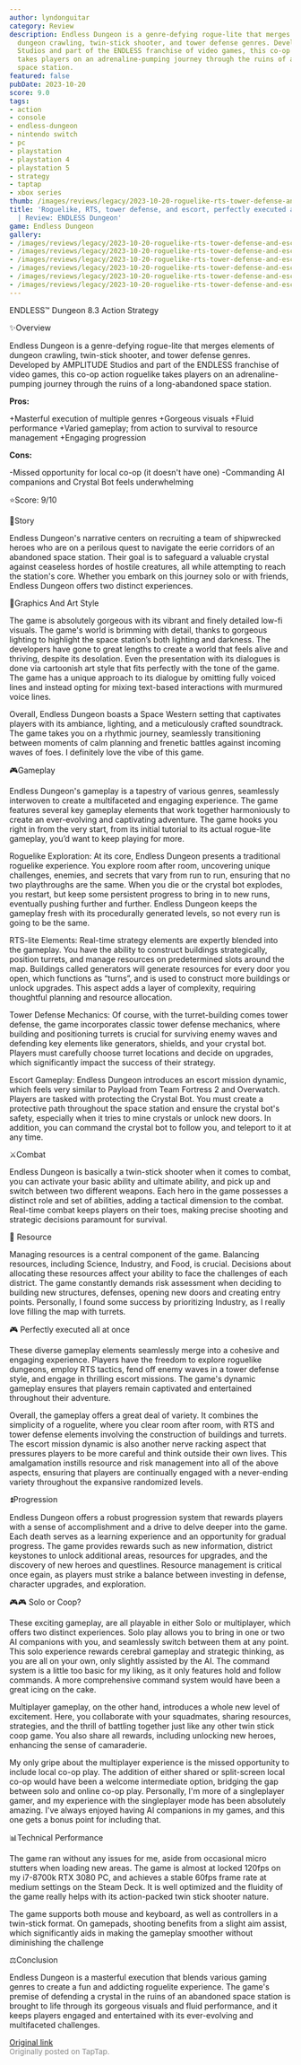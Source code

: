 ```yaml
---
author: lyndonguitar
category: Review
description: Endless Dungeon is a genre-defying rogue-lite that merges elements of
  dungeon crawling, twin-stick shooter, and tower defense genres. Developed by AMPLITUDE
  Studios and part of the ENDLESS franchise of video games, this co-op action roguelike
  takes players on an adrenaline-pumping journey through the ruins of a long-abandoned
  space station.
featured: false
pubDate: 2023-10-20
score: 9.0
tags:
- action
- console
- endless-dungeon
- nintendo switch
- pc
- playstation
- playstation 4
- playstation 5
- strategy
- taptap
- xbox series
thumb: /images/reviews/legacy/2023-10-20-roguelike-rts-tower-defense-and-escort-perfectly-executed-all-at-once--review-endless-dun-0.avif
title: 'Roguelike, RTS, tower defense, and escort, perfectly executed all at once
  | Review: ENDLESS Dungeon'
game: Endless Dungeon
gallery:
- /images/reviews/legacy/2023-10-20-roguelike-rts-tower-defense-and-escort-perfectly-executed-all-at-once--review-endless-dun-0.avif
- /images/reviews/legacy/2023-10-20-roguelike-rts-tower-defense-and-escort-perfectly-executed-all-at-once--review-endless-dun-1.avif
- /images/reviews/legacy/2023-10-20-roguelike-rts-tower-defense-and-escort-perfectly-executed-all-at-once--review-endless-dun-2.avif
- /images/reviews/legacy/2023-10-20-roguelike-rts-tower-defense-and-escort-perfectly-executed-all-at-once--review-endless-dun-3.avif
- /images/reviews/legacy/2023-10-20-roguelike-rts-tower-defense-and-escort-perfectly-executed-all-at-once--review-endless-dun-4.avif
- /images/reviews/legacy/2023-10-20-roguelike-rts-tower-defense-and-escort-perfectly-executed-all-at-once--review-endless-dun-5.avif
---
```

ENDLESS™ Dungeon
8.3
Action
Strategy

✨Overview

Endless Dungeon is a genre-defying rogue-lite that merges elements of dungeon crawling, twin-stick shooter, and tower defense genres. Developed by AMPLITUDE Studios and part of the ENDLESS franchise of video games, this co-op action roguelike takes players on an adrenaline-pumping journey through the ruins of a long-abandoned space station.


**Pros:**


+Masterful execution of multiple genres
+Gorgeous visuals
+Fluid performance
+Varied gameplay; from action to survival to resource management
+Engaging progression


**Cons:**


-Missed opportunity for local co-op (it doesn't have one)
-Commanding AI companions and Crystal Bot feels underwhelming

⭐️Score: 9/10

📖Story

Endless Dungeon's narrative centers on recruiting a team of shipwrecked heroes who are on a perilous quest to navigate the eerie corridors of an abandoned space station. Their goal is to safeguard a valuable crystal against ceaseless hordes of hostile creatures, all while attempting to reach the station's core. Whether you embark on this journey solo or with friends, Endless Dungeon offers two distinct experiences.

🎨Graphics And Art Style

The game is absolutely gorgeous with its vibrant and finely detailed low-fi visuals. The game's world is brimming with detail, thanks to gorgeous lighting to highlight the space station’s both lighting and darkness. The developers have gone to great lengths to create a world that feels alive and thriving, despite its desolation. Even the presentation with its dialogues is done via cartoonish art style that fits perfectly with the tone of the game. The game has a unique approach to its dialogue by omitting fully voiced lines and instead opting for mixing text-based interactions with murmured voice lines.

Overall, Endless Dungeon boasts a Space Western setting that captivates players with its ambiance, lighting, and a meticulously crafted soundtrack. The game takes you on a rhythmic journey, seamlessly transitioning between moments of calm planning and frenetic battles against incoming waves of foes. I definitely love the vibe of this game.

🎮Gameplay

Endless Dungeon's gameplay is a tapestry of various genres, seamlessly interwoven to create a multifaceted and engaging experience. The game features several key gameplay elements that work together harmoniously to create an ever-evolving and captivating adventure. The game hooks you right in from the very start, from its initial tutorial to its actual rogue-lite gameplay, you’d want to keep playing for more.

Roguelike Exploration: At its core, Endless Dungeon presents a traditional roguelike experience. You explore room after room, uncovering unique challenges, enemies, and secrets that vary from run to run, ensuring that no two playthroughs are the same. When you die or the crystal bot explodes, you restart, but keep some persistent progress to bring in to new runs, eventually pushing further and further. Endless Dungeon keeps the gameplay fresh with its procedurally generated levels, so not every run is going to be the same.

RTS-lite Elements: Real-time strategy elements are expertly blended into the gameplay. You have the ability to construct buildings strategically, position turrets, and manage resources on predetermined slots around the map. Buildings called generators will generate resources for every door you open, which functions as “turns”, and is used to construct more buildings or unlock upgrades. This aspect adds a layer of complexity, requiring thoughtful planning and resource allocation.

Tower Defense Mechanics: Of course, with the turret-building comes tower defense, the game incorporates classic tower defense mechanics, where building and positioning turrets is crucial for surviving enemy waves and defending key elements like generators, shields, and your crystal bot. Players must carefully choose turret locations and decide on upgrades, which significantly impact the success of their strategy.

Escort Gameplay: Endless Dungeon introduces an escort mission dynamic, which feels very similar to Payload from Team Fortress 2 and Overwatch. Players are tasked with protecting the Crystal Bot. You must create a protective path throughout the space station and ensure the crystal bot's safety, especially when it tries to mine crystals or unlock new doors. In addition, you can command the crystal bot to follow you, and teleport to it at any time.

⚔️Combat

Endless Dungeon is basically a twin-stick shooter when it comes to combat, you can activate your basic ability and ultimate ability, and pick up and switch between two different weapons. Each hero in the game possesses a distinct role and set of abilities, adding a tactical dimension to the combat. Real-time combat keeps players on their toes, making precise shooting and strategic decisions paramount for survival.

💎 Resource

Managing resources is a central component of the game. Balancing resources, including Science, Industry, and Food, is crucial. Decisions about allocating these resources affect your ability to face the challenges of each district. The game constantly demands risk assessment when deciding to building new structures, defenses, opening new doors and creating entry points. Personally, I found some success by prioritizing Industry, as I really love filling the map with turrets.

🎮 Perfectly executed all at once

These diverse gameplay elements seamlessly merge into a cohesive and engaging experience. Players have the freedom to explore roguelike dungeons, employ RTS tactics, fend off enemy waves in a tower defense style, and engage in thrilling escort missions. The game's dynamic gameplay ensures that players remain captivated and entertained throughout their adventure.

Overall, the gameplay offers a great deal of variety. It combines the simplicity of a roguelite, where you clear room after room, with RTS and tower defense elements involving the construction of buildings and turrets. The escort mission dynamic is also another nerve racking aspect that pressures players to be more careful and think outside their own lives. This amalgamation instills resource and risk management into all of the above aspects, ensuring that players are continually engaged with a never-ending variety throughout the expansive randomized levels.

⏫Progression

Endless Dungeon offers a robust progression system that rewards players with a sense of accomplishment and a drive to delve deeper into the game. Each death serves as a learning experience and an opportunity for gradual progress. The game provides rewards such as new information, district keystones to unlock additional areas, resources for upgrades, and the discovery of new heroes and questlines. Resource management is critical once egain, as players must strike a balance between investing in defense, character upgrades, and exploration.

🎮🎮 Solo or Coop?

These exciting gameplay, are all playable in either Solo or multiplayer, which offers two distinct experiences. Solo play allows you to bring in one or two AI companions with you, and seamlessly switch between them at any point.  This solo experience rewards cerebral gameplay and strategic thinking, as you are all on your own, only slightly assisted by the AI. The command system is a little too basic for my liking, as it only features hold and follow commands. A more comprehensive command system would have been a great icing on the cake.

Multiplayer gameplay, on the other hand, introduces a whole new level of excitement. Here, you collaborate with your squadmates, sharing resources, strategies, and the thrill of battling together just like any other twin stick coop game. You also share all rewards, including unlocking new heroes, enhancing the sense of camaraderie.

My only gripe about the multiplayer experience is the missed opportunity to include local co-op play. The addition of either shared or split-screen local co-op would have been a welcome intermediate option, bridging the gap between solo and online co-op play. Personally, I'm more of a singleplayer gamer, and my experience with the singleplayer mode has been absolutely amazing. I've always enjoyed having AI companions in my games, and this one gets a bonus point for including that.

📊Technical Performance

The game ran without any issues for me, aside from occasional micro stutters when loading new areas. The game is almost at locked 120fps on my i7-8700k RTX 3080 PC, and achieves a stable 60fps frame rate at medium settings on the Steam Deck. It is well optimized and the fluidity of the game really helps with its action-packed twin stick shooter nature.

The game supports both mouse and keyboard, as well as controllers in a twin-stick format. On gamepads, shooting benefits from a slight aim assist, which significantly aids in making the gameplay smoother without diminishing the challenge

⚖️Conclusion

Endless Dungeon is a masterful execution that blends various gaming genres to create a fun and addicting roguelite experience. The game's premise of defending a crystal in the ruins of an abandoned space station is brought to life through its gorgeous visuals and fluid performance, and it keeps players engaged and entertained with its ever-evolving and multifaceted challenges.

[Original link](https://www.taptap.io/post/6456330)<br><span style="font-size: 0.95em; color: #888;">Originally posted on TapTap.</span>